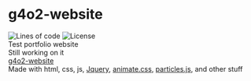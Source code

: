 # g4o2-website

![Lines of code](https://img.shields.io/tokei/lines/github/maxhu787/g4o2-website)
![License](https://img.shields.io/github/license/maxhu787/g4o2-website)<br />
Test portfolio website <br />
Still working on it <br />
<a href="https://maxhu787.github.io/g4o2-website">g4o2-website</a><br />
Made with html, css, js, <a href="https://jquery.com/">Jquery</a>, <a href="https://animate.style">animate.css</a>, <a href="github.com/VincentGarreau/particles.js">particles.js</a>, and other stuff
